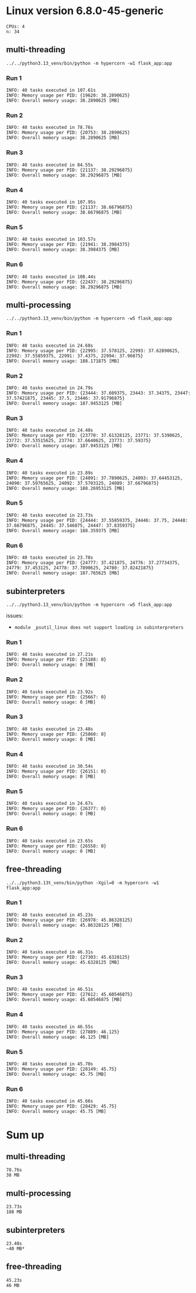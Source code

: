 # Linux version 6.8.0-45-generic
```
CPUs: 4
n: 34
```

## multi-threading

`../../python3.13_venv/bin/python -m hypercorn -w1 flask_app:app`

### Run 1
```
INFO: 40 tasks executed in 107.61s  
INFO: Memory usage per PID: {19620: 38.2890625}  
INFO: Overall memory usage: 38.2890625 [MB]
```
### Run 2
```
INFO: 40 tasks executed in 78.76s
INFO: Memory usage per PID: {20753: 38.2890625}
INFO: Overall memory usage: 38.2890625 [MB]
```
### Run 3
```
INFO: 40 tasks executed in 84.55s
INFO: Memory usage per PID: {21137: 38.29296875}
INFO: Overall memory usage: 38.29296875 [MB]
```
### Run 4
```
INFO: 40 tasks executed in 107.95s
INFO: Memory usage per PID: {21137: 38.66796875}
INFO: Overall memory usage: 38.66796875 [MB]
```
### Run 5
```
INFO: 40 tasks executed in 103.57s
INFO: Memory usage per PID: {21941: 38.3984375}
INFO: Overall memory usage: 38.3984375 [MB]
```
### Run 6
```
INFO: 40 tasks executed in 108.44s
INFO: Memory usage per PID: {22437: 38.29296875}
INFO: Overall memory usage: 38.29296875 [MB]
```

## multi-processing

`../../python3.13_venv/bin/python -m hypercorn -w5 flask_app:app`

### Run 1
```
INFO: 40 tasks executed in 24.68s
INFO: Memory usage per PID: {22995: 37.578125, 22993: 37.62890625, 22992: 37.55859375, 22991: 37.4375, 22994: 37.96875}
INFO: Overall memory usage: 188.171875 [MB]
```
### Run 2
```
INFO: 40 tasks executed in 24.79s
INFO: Memory usage per PID: {23444: 37.609375, 23443: 37.34375, 23447: 37.57421875, 23445: 37.5, 23446: 37.91796875}
INFO: Overall memory usage: 187.9453125 [MB]
```
### Run 3
```
INFO: 40 tasks executed in 24.40s
INFO: Memory usage per PID: {23770: 37.61328125, 23771: 37.5390625, 23772: 37.53515625, 23774: 37.6640625, 23773: 37.59375}
INFO: Overall memory usage: 187.9453125 [MB]
```
### Run 4
```
INFO: 40 tasks executed in 23.89s
INFO: Memory usage per PID: {24091: 37.7890625, 24093: 37.64453125, 24090: 37.59765625, 24092: 37.5703125, 24089: 37.66796875}
INFO: Overall memory usage: 188.26953125 [MB]
```
### Run 5
```
INFO: 40 tasks executed in 23.73s
INFO: Memory usage per PID: {24444: 37.55859375, 24446: 37.75, 24448: 37.66796875, 24445: 37.546875, 24447: 37.8359375}
INFO: Overall memory usage: 188.359375 [MB]
```
### Run 6
```
INFO: 40 tasks executed in 23.78s
INFO: Memory usage per PID: {24777: 37.421875, 24776: 37.27734375, 24779: 37.453125, 24778: 37.7890625, 24780: 37.82421875}
INFO: Overall memory usage: 187.765625 [MB]
```

## subinterpreters

`../../python3.13_venv/bin/python -m hypercorn -w5 flask_app:app`

issues:
- `module _psutil_linux does not support loading in subinterpreters`
### Run 1
```
INFO: 40 tasks executed in 27.21s
INFO: Memory usage per PID: {25188: 0}
INFO: Overall memory usage: 0 [MB]
```
### Run 2
```
INFO: 40 tasks executed in 23.92s
INFO: Memory usage per PID: {25667: 0}
INFO: Overall memory usage: 0 [MB]
```
### Run 3
```
INFO: 40 tasks executed in 23.48s
INFO: Memory usage per PID: {25860: 0}
INFO: Overall memory usage: 0 [MB]
```
### Run 4
```
INFO: 40 tasks executed in 30.54s
INFO: Memory usage per PID: {26151: 0}
INFO: Overall memory usage: 0 [MB]
```
### Run 5
```
INFO: 40 tasks executed in 24.67s
INFO: Memory usage per PID: {26377: 0}
INFO: Overall memory usage: 0 [MB]
```
### Run 6
```
INFO: 40 tasks executed in 23.65s
INFO: Memory usage per PID: {26558: 0}
INFO: Overall memory usage: 0 [MB]
```

## free-threading

`../../python3.13t_venv/bin/python -Xgil=0 -m hypercorn -w1 flask_app:app`

### Run 1
```
INFO: 40 tasks executed in 45.23s
INFO: Memory usage per PID: {26978: 45.86328125}
INFO: Overall memory usage: 45.86328125 [MB]
```
### Run 2
```
INFO: 40 tasks executed in 46.31s
INFO: Memory usage per PID: {27303: 45.6328125}
INFO: Overall memory usage: 45.6328125 [MB]
```
### Run 3
```
INFO: 40 tasks executed in 46.51s
INFO: Memory usage per PID: {27612: 45.60546875}
INFO: Overall memory usage: 45.60546875 [MB]
```
### Run 4
```
INFO: 40 tasks executed in 46.55s
INFO: Memory usage per PID: {27889: 46.125}
INFO: Overall memory usage: 46.125 [MB]
```
### Run 5
```
INFO: 40 tasks executed in 45.70s
INFO: Memory usage per PID: {28149: 45.75}
INFO: Overall memory usage: 45.75 [MB]
```
### Run 6
```
INFO: 40 tasks executed in 45.66s
INFO: Memory usage per PID: {28429: 45.75}
INFO: Overall memory usage: 45.75 [MB]
```

# Sum up

## multi-threading
```
78.76s
38 MB
```
## multi-processing
```
23.73s
188 MB
```
## subinterpreters
```
23.48s
~40 MB*
```
## free-threading
```
45.23s
46 MB
```